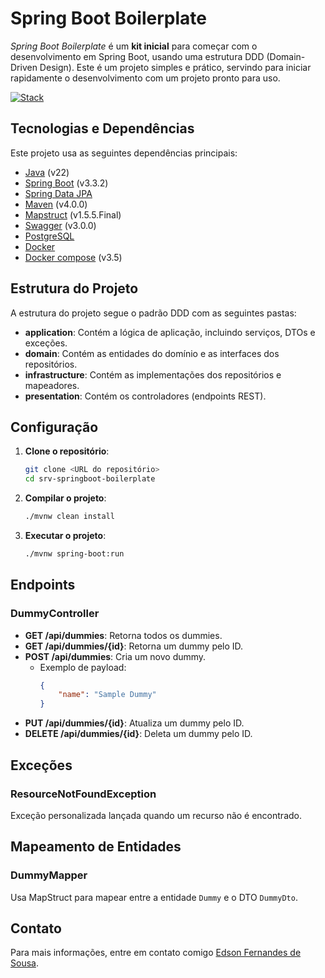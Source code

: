 # Spring Boot Boilerplate

*Spring Boot Boilerplate* é um **kit inicial** para começar com o desenvolvimento em Spring Boot, usando uma estrutura
DDD (Domain-Driven Design).
Este é um projeto simples e prático, servindo para iniciar rapidamente o desenvolvimento com um projeto pronto para uso.

[![Stack](https://skillicons.dev/icons?i=java,spring,maven,hibernate,postgres)](https://skillicons.dev)

## Tecnologias e Dependências

Este projeto usa as seguintes dependências principais:

- [Java](https://docs.oracle.com/en/java/javase/22/) (v22)
- [Spring Boot](https://spring.io/projects/spring-boot) (v3.3.2)
- [Spring Data JPA](https://spring.io/projects/spring-data-jpa)
- [Maven](https://maven.apache.org/) (v4.0.0)
- [Mapstruct](https://mapstruct.org/) (v1.5.5.Final)
- [Swagger](https://swagger.io/) (v3.0.0)
- [PostgreSQL](https://www.postgresql.org/)
- [Docker](https://docs.docker.com/)
- [Docker compose](https://docs.docker.com/compose/) (v3.5)

## Estrutura do Projeto

A estrutura do projeto segue o padrão DDD com as seguintes pastas:

- **application**: Contém a lógica de aplicação, incluindo serviços, DTOs e exceções.
- **domain**: Contém as entidades do domínio e as interfaces dos repositórios.
- **infrastructure**: Contém as implementações dos repositórios e mapeadores.
- **presentation**: Contém os controladores (endpoints REST).

## Configuração

1. **Clone o repositório**:
    ```bash
    git clone <URL do repositório>
    cd srv-springboot-boilerplate
    ```

2. **Compilar o projeto**:
    ```bash
    ./mvnw clean install
    ```

3. **Executar o projeto**:
    ```bash
    ./mvnw spring-boot:run
    ```

## Endpoints

### DummyController

- **GET /api/dummies**: Retorna todos os dummies.
- **GET /api/dummies/{id}**: Retorna um dummy pelo ID.
- **POST /api/dummies**: Cria um novo dummy.
    - Exemplo de payload:
      ```json
      {
          "name": "Sample Dummy"
      }
      ```
- **PUT /api/dummies/{id}**: Atualiza um dummy pelo ID.
- **DELETE /api/dummies/{id}**: Deleta um dummy pelo ID.

## Exceções

### ResourceNotFoundException

Exceção personalizada lançada quando um recurso não é encontrado.

## Mapeamento de Entidades

### DummyMapper

Usa MapStruct para mapear entre a entidade `Dummy` e o DTO `DummyDto`.

## Contato

Para mais informações, entre em contato comigo [Edson Fernandes de Sousa](mailto:edsonf.sousa0@gmail.com).